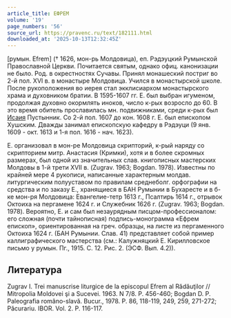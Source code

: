 ```yaml
---
article_title: ЕФРЕМ
volume: '19'
page_numbers: '56'
source_url: https://pravenc.ru/text/182111.html
downloaded_at: '2025-10-13T12:32:45Z'
---
```


[румын. Efrem] († 1626, мон-рь Молдовица), еп. Рэдэуцкий Румынской Православной Церкви. Почитается святым, однако офиц. канонизации не было. Род. в окрестностях Сучавы. Принял монашеский постриг во 2-й пол. XVI в. в монастыре Молдовица. Учился в монастырской школе. После рукоположения во иерея стал экклисиархом монастырского храма и духовником братии. В 1595-1607 гг. Е. был выбран игуменом, продолжая духовно окормлять иноков, число к-рых возросло до 60. В это время обитель прославилась мн. подвижниками, среди к-рых был [Исаия](https://pravenc.ru/text/Исаия.html) Пустынник. Со 2-й пол. 1607 до кон. 1608 г. Е. был епископом Хушским. Дважды занимал епископскую кафедру в Рэдэуци (9 янв. 1609 - окт. 1613 и 1-я пол. 1616 - нач. 1623).

Е. организовал в мон-ре Молдовица скрипторий, к-рый наряду со скрипторием митр. Анастасия (Кримки), хотя и в более скромных размерах, был одной из значительных слав. книгописных мастерских Молдовы в 1-й трети XVII в. (Zugrav. 1963; Bogdan. 1978). Известны по крайней мере 4 рукописи, написанные характерным молдав. литургическим полууставом по правилам среднеболг. орфографии на средства и по заказу Е., хранящиеся в БАН Румынии в Бухаресте и в б-ке мон-ря Молдовица: Евангелие-тетр 1613 г., Псалтирь 1614 г., отрывок Октоиха на пергамене 1624 г. и Служебник 1626 г. (Zugrav. 1963; Bogdan. 1978). Вероятно, Е. и сам был незаурядным писцом-профессионалом: его сложная (почти тайнописная) подпись-монограмма «Ефрем епископ», ориентированная на греч. образцы, на листе из пергаменного Октоиха 1624 г. (БАН Румынии. Слав. 41) представляет собой пример каллиграфического мастерства (см.: Калужняцкий Е. Кирилловское письмо у румын. Пг., 1915. С. 12. Рис. 2. (ЭСФ. Вып. 4.2)).

## Литература

Zugrav I. Trei manuscrise liturgice de la episcopul Efrem al Rădăuţilor // Mitropolia Moldovei şi a Sucevei. 1963. N 7/8. P. 456-460; Bogdan D. P. Paleografia româno-slavă. Bucur., 1978. P. 86, 118-119, 249, 259, 271-272; Păcurariu. IBOR. Vol. 2. P. 116-117.
